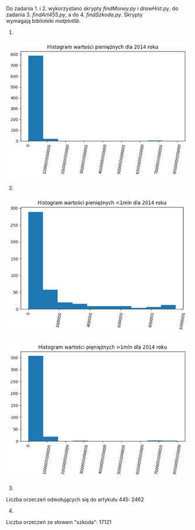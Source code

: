 Do zadania 1. i 2. wykorzystano skrypty _findMoney.py_ i _drawHist.py_, do zadania 3. _findArt455.py_, a do 4. _findSzkoda.py_. Skrypty wymagają biblioteki _matplotlib_.

1.
![2014 before split](beforeSplit.png)

2.
![2014 lower than 1 mln](lowerThan1M.png)

![2014 higher than 1 mln](higherThan1m.png)

3.
Liczba orzeczeń odwołujących się do artykułu 445: 2462

4.
Liczba orzeczeń ze słowem "szkoda": 17121